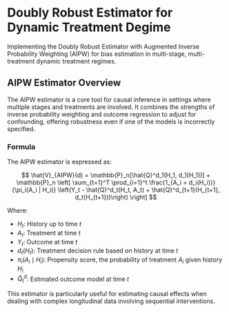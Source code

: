 
# Doubly Robust Estimator for Dynamic Treatment Degime

Implementing the Doubly Robust Estimator with Augmented Inverse Probability Weighting (AIPW) for bias estimation in multi-stage, multi-treatment dynamic treatment regimes.

## AIPW Estimator Overview

The AIPW estimator is a core tool for causal inference in settings where multiple stages and treatments are involved. It combines the strengths of inverse probability weighting and outcome regression to adjust for confounding, offering robustness even if one of the models is incorrectly specified.

### Formula

The AIPW estimator is expressed as:


$$
\hat{V}_{AIPW}(d) = \mathbb{P}_n[\hat{Q}^d_1(H_1, d_1(H_1))] + \mathbb{P}_n \left[ \sum_{t=1}^T \prod_{i=1}^t \frac{1_{A_i = d_i(H_i)}}{\pi_i(A_i | H_i)} \left(Y_t - \hat{Q}^d_t(H_t, A_t) + \hat{Q}^d_{t+1}(H_{t+1}, d_t(H_{t+1}))\right) \right]
$$



Where:
- $H_t$: History up to time $t$
- $A_t$: Treatment at time $t$
- $Y_t$: Outcome at time $t$
- $d_t(H_t)$: Treatment decision rule based on history at time $t$
- $\pi_i(A_i \mid H_i)$: Propensity score, the probability of treatment $A_i$ given history $H_i$
- $\hat{Q}^d_t$: Estimated outcome model at time $t$





This estimator is particularly useful for estimating causal effects when dealing with complex longitudinal data involving sequential interventions.
